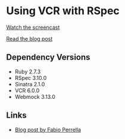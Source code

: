 # Using VCR with RSpec

[Watch the screencast]()

[Read the blog post]()

## Dependency Versions

- Ruby 2.7.3
- RSpec 3.10.0
- Sinatra 2.1.0
- VCR 6.0.0
- Webmock 3.13.0

## Links

- [Blog post by Fabio Perrella](https://fabioperrella.github.io/10_tips_to_help_using_the_VCR_gem_in_your_ruby_test_suite.html)
